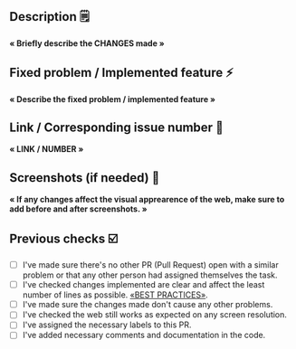 ## Description 🗒️

**« Briefly describe the CHANGES made »**

## Fixed problem / Implemented feature ⚡

**« Describe the fixed problem / implemented feature »**

## Link / Corresponding issue number 🔗

**« LINK / NUMBER »**

## Screenshots (if needed) 📸

**« If any changes affect the visual apprearence of the web, make sure to add before and after screenshots. »**

## Previous checks ☑️

- [ ] I've made sure there's no other PR (Pull Request) open with a similar problem or that any other person had assigned themselves the task.
- [ ] I've checked changes implemented are clear and affect the least number of lines as possible. [«BEST PRACTICES»](https://github.com/Jorge-lopz/Questory/blob/main/CONTRIBUTING.md#best-practices-).
- [ ] I've made sure the changes made don't cause any other problems.
- [ ] I've checked the web still works as expected on any screen resolution.
- [ ] I've assigned the necessary labels to this PR.
- [ ] I've added necessary comments and documentation in the code.

